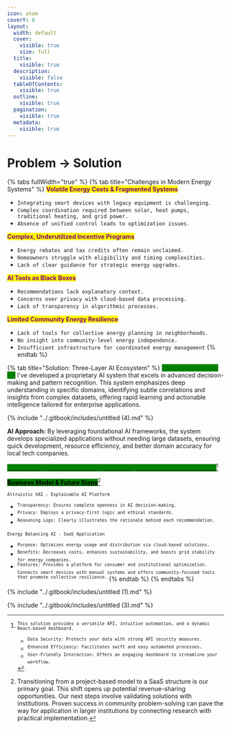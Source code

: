 ```yaml
---
icon: atom
coverY: 0
layout:
  width: default
  cover:
    visible: true
    size: full
  title:
    visible: true
  description:
    visible: false
  tableOfContents:
    visible: true
  outline:
    visible: true
  pagination:
    visible: true
  metadata:
    visible: true
---
```


# Problem -> Solution

{% tabs fullWidth="true" %}
{% tab title="Challenges in Modern Energy Systems" %}
<mark style="color:purple;">**Volatile Energy Costs & Fragmented Systems**</mark>

* `Integrating smart devices with legacy equipment is challenging.`
* `Complex coordination required between solar, heat pumps, traditional heating, and grid power.`
* `Absence of unified control leads to optimization issues.`

<mark style="color:purple;">**Complex, Underutilized Incentive Programs**</mark>

* `Energy rebates and tax credits often remain unclaimed.`
* `Homeowners struggle with eligibility and timing complexities.`
* `Lack of clear guidance for strategic energy upgrades.`

<mark style="color:purple;">**AI Tools as Black Boxes**</mark>

* `Recommendations lack explanatory context.`
* `Concerns over privacy with cloud-based data processing.`
* `Lack of transparency in algorithmic processes.`

<mark style="color:purple;">**Limited Community Energy Resilience**</mark>

* `Lack of tools for collective energy planning in neighborhoods.`
* `No insight into community-level energy independence.`
* `Insufficient infrastructure for coordinated energy management`
{% endtab %}

{% tab title="Solution: Three-Layer AI Ecosystem" %}
<mark style="color:green;background-color:green;">**Precision Semantic AI:**</mark> I've developed a proprietary AI system that excels in advanced decision-making and pattern recognition. This system emphasizes deep understanding in specific domains, identifying subtle correlations and insights from complex datasets, offering rapid learning and actionable intelligence tailored for enterprise applications.

{% include "../.gitbook/includes/untitled (4).md" %}

**AI Approach:** By leveraging foundational AI frameworks, the system develops specialized applications without needing large datasets, ensuring quick development, resource efficiency, and better domain accuracy for local tech companies.

[<mark style="color:green;background-color:green;">`Technical Implementation: API, Automation, and Interactive Dashboard`</mark>](#user-content-fn-1)[^1]

[<mark style="background-color:green;">**Business Model & Future Steps**</mark>](#user-content-fn-2)[^2]

<sup>`Altruistic XAI - Explainable AI Platform`</sup>

* <sup>`Transparency: Ensures complete openness in AI decision-making.`</sup>
* <sup>`Privacy: Employs a privacy-first logic and ethical standards.`</sup>
* <sup>`Reasoning Logs: Clearly illustrates the rationale behind each recommendation.`</sup>

<sup>`Energy Balancing AI - SaaS Application`</sup>

* <sup>`Purpose: Optimizes energy usage and distribution via cloud-based solutions.`</sup>
* <sup>`Benefits: Decreases costs, enhances sustainability, and boosts grid stability for energy companies.`</sup>
* <sup>`Features: Provides a platform for consumer and institutional optimization. Connects smart devices with manual systems and offers community-focused tools that promote collective resilience.`</sup>
{% endtab %}
{% endtabs %}

{% include "../.gitbook/includes/untitled (1).md" %}



{% include "../.gitbook/includes/untitled (3).md" %}



[^1]: <sup>`This solution provides a versatile API, intuitive automation, and a dynamic React-based dashboard.`</sup>

    * <sup>`Data Security: Protects your data with strong API security measures.`</sup>
    * <sup>`Enhanced Efficiency: Facilitates swift and easy automated processes.`</sup>
    * <sup>`User-Friendly Interaction: Offers an engaging dashboard to streamline your workflow.`</sup>

[^2]: Transitioning from a project-based model to a SaaS structure is our primary goal. This shift opens up potential revenue-sharing opportunities. Our next steps involve validating solutions with institutions. Proven success in community problem-solving can pave the way for application in larger institutions by connecting research with practical implementation.
